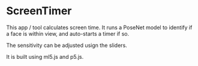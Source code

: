 # ScreenTimer

This app / tool calculates screen time. It runs a PoseNet model to identify if a face is within view, and auto-starts a timer if so.

The sensitivity can be adjusted usign the sliders.

It is built using ml5.js and p5.js.